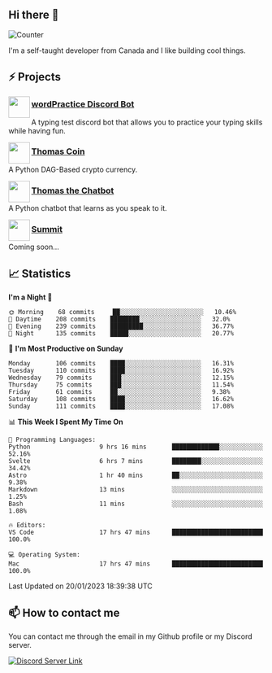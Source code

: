 <h2>Hi there 👋</h2>

![Counter](https://komarev.com/ghpvc/?username=principle105)

<p>I'm a self-taught developer from Canada and I like building cool things.</p>

<h2>⚡ Projects</h2>

<img align="left" src="https://i.imgur.com/BIzs17V.png" width="42" height="42" />
<h3><a target="_blank" href="http://wordpractice.principle.sh/">wordPractice Discord Bot</a></h3>
<p>A typing test discord bot that allows you to practice your typing skills while having fun.</p>

<img align="left" src="https://i.imgur.com/4FdQpgN.png" width="42" height="42" />
<h3><a href="https://github.com/principle105/thomas-coin">Thomas Coin</a></h3>
<p>A Python DAG-Based crypto currency.</p>

<img align="left" src="https://i.imgur.com/hA9YF2s.png" width="42" height="42" />
<h3><a href="https://github.com/principle105/thomasthechatbot">Thomas the Chatbot</a></h3>
<p>A Python chatbot that learns as you speak to it.</p>

<img align="left" src="https://i.imgur.com/Ly8Atho.png" width="42" height="42" />
<h3><a href="http://summit.sh/">Summit</a></h3>
<p>Coming soon...</p>

<h2>📈 Statistics</h2>

<!--START_SECTION:waka-->
**I'm a Night 🦉** 

```text
🌞 Morning    68 commits     ██░░░░░░░░░░░░░░░░░░░░░░░   10.46% 
🌆 Daytime    208 commits    ████████░░░░░░░░░░░░░░░░░   32.0% 
🌃 Evening    239 commits    █████████░░░░░░░░░░░░░░░░   36.77% 
🌙 Night      135 commits    █████░░░░░░░░░░░░░░░░░░░░   20.77%

```
📅 **I'm Most Productive on Sunday** 

```text
Monday       106 commits    ████░░░░░░░░░░░░░░░░░░░░░   16.31% 
Tuesday      110 commits    ████░░░░░░░░░░░░░░░░░░░░░   16.92% 
Wednesday    79 commits     ███░░░░░░░░░░░░░░░░░░░░░░   12.15% 
Thursday     75 commits     ███░░░░░░░░░░░░░░░░░░░░░░   11.54% 
Friday       61 commits     ██░░░░░░░░░░░░░░░░░░░░░░░   9.38% 
Saturday     108 commits    ████░░░░░░░░░░░░░░░░░░░░░   16.62% 
Sunday       111 commits    ████░░░░░░░░░░░░░░░░░░░░░   17.08%

```


📊 **This Week I Spent My Time On** 

```text
💬 Programming Languages: 
Python                   9 hrs 16 mins       █████████████░░░░░░░░░░░░   52.16% 
Svelte                   6 hrs 7 mins        ████████░░░░░░░░░░░░░░░░░   34.42% 
Astro                    1 hr 40 mins        ██░░░░░░░░░░░░░░░░░░░░░░░   9.38% 
Markdown                 13 mins             ░░░░░░░░░░░░░░░░░░░░░░░░░   1.25% 
Bash                     11 mins             ░░░░░░░░░░░░░░░░░░░░░░░░░   1.08%

🔥 Editors: 
VS Code                  17 hrs 47 mins      █████████████████████████   100.0%

💻 Operating System: 
Mac                      17 hrs 47 mins      █████████████████████████   100.0%

```


 Last Updated on 20/01/2023 18:39:38 UTC
<!--END_SECTION:waka-->

<h2>📫 How to contact me</h2>

You can contact me through the email in my Github profile or my Discord server.

[![Discord Server Link](https://dcbadge.vercel.app/api/server/DHnk46C)](https://discord.gg/DHnk46C)

